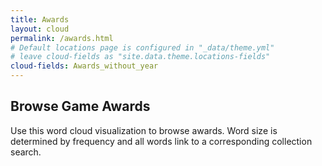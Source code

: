```yaml
---
title: Awards
layout: cloud
permalink: /awards.html
# Default locations page is configured in "_data/theme.yml"
# leave cloud-fields as "site.data.theme.locations-fields"
cloud-fields: Awards_without_year
---
```


## Browse Game Awards

Use this word cloud visualization to browse awards.
Word size is determined by frequency and all words link to a corresponding collection search.
